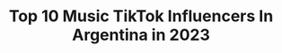 ---
title: Top 10 Music TikTok Influencers In Argentina in 2023
description: >-
  Find top music TikTok influencers in Argentina in 2023. Most popular hashtags: #parati #fyp #viral #argentina.
platform: TikTok
hits: 160
text_top: Discover the best TikTok influencers on inBeat.
text_bottom: inBeat has 160 TikTok influencers like this in Argentina for you to work with.
profiles:
  - username: "gabrielnespoli_ok"
    fullname: >-
      Gabriel alfredo Nesp
    bio: >-
      ig: gabrielnespoli2 Racing Club LIVE (MAR-MIER-JUE) 22hs Musica y buena onda
    location: "Argentina"
    followers: 7571
    engagement: 3190
    commentsToLikes: 0.448632
    id: ckdcjnyiwlmci0j23efkj4x1l
    verified: false
    hashtags: "#ohpordios, #caragraciosa, #consejos, #parati"
  - username: "nikoevansmusic"
    fullname: >-
      Niko Evans
    bio: >-
      😂 Un poco de humor y música 🎵
    location: "Argentina"
    followers: 307600
    engagement: 1321
    commentsToLikes: 0.062064
    id: ckbrf9wvor4am0j23225bow4e
    verified: false
    hashtags: "#meme, #amigas, #whatsapp, #election"
  - username: "leitomarchiori"
    fullname: >-
      Leonardo Marchiori
    bio: >-
      🔴 IG: @leitomarchiori CrossFit Coach +Music +Drawing +Martial Arts +Boludeces
    location: "Argentina"
    followers: 16300
    engagement: 1049
    commentsToLikes: 0.066964
    id: ckbf85nskyfou0j23wfez7vpw
    verified: false
    hashtags: "#humor, #consejosutiles, #cuarentena, #consejos"
  - username: "noizsyboy"
    fullname: >-
      •}{• NB •][•
    bio: >-
      •}{• NB •][• Subo cosas de música y hago covers
    location: "Argentina"
    followers: 125300
    engagement: 2104
    commentsToLikes: 0.022052
    id: ckc1vaa0rzdhn0j232y2q6do4
    verified: false
    hashtags: "#bateria, #saludmental, #parati, #ti"
  - username: "sebadentisok"
    fullname: >-
      Seba Dentis
    bio: >-
      🇦🇷 Mi vida es la música🎶 IG: @sebadentis 👇Canto tu canción👇
    location: "Argentina"
    followers: 88800
    engagement: 1056
    commentsToLikes: 0.131457
    id: ckae5plpm8ksm0i78zlmdhfnb
    verified: false
    hashtags: "#fyp, #xyzbca, #viral, #cover"
  - username: "mariabecerra_22"
    fullname: >-
      Maria Becerra
    bio: >-
      Cuenta Oficial IG: @maria_becerra22 YT: Maria Becerra Music Rep: @josemlevy
    location: "Argentina"
    followers: 1300000
    engagement: 1573
    commentsToLikes: 0.005473
    id: ck9slj93ge91f0j78bdxmcn1n
    verified: true
    hashtags: "#maquinadeltiempo, #high, #tmlhfchallenge, #highremix"
  - username: "davidlon4"
    fullname: >-
      David Tik Tok
    bio: >-
      curiosidades, electrónica, chistes, artes marciales, gimnasio, música, 80s
    location: "Argentina"
    followers: 25300
    engagement: 540
    commentsToLikes: 0.058887
    id: cka6ar8w0xfwf0i78ykh5rkyu
    verified: false
    hashtags: "#divertido, #ti, #sipalki, #datoscuriosos"
  - username: "alexispey"
    fullname: >-
      alexispey
    bio: >-
      Músico suk it 🌩
    location: "Argentina"
    followers: 148000
    engagement: 1543
    commentsToLikes: 0.013632
    id: ckb9qihr4ml3v0j2387eq4c3j
    verified: false
    hashtags: "#parati, #viral, #fyp, #foryou"
  - username: "lagacetadelfutbol"
    fullname: >-
      La Gaceta del Fútbol ⚽️
    bio: >-
      • Fútbol, música, política y cine • Youtube e Instagram: La Gaceta del Fútbol
    location: "Argentina"
    followers: 41900
    engagement: 925
    commentsToLikes: 0.011074
    id: ckd5m54wxw56z0j232mmm0jkr
    verified: false
    hashtags: "#futbolargentino, #curiosidades, #resumen, #foryoupage"
  - username: "sound_musictiktok"
    fullname: >-
      music_sound
    bio: >-
      •Sonidos, Musica y Audios•
    location: "Argentina"
    followers: 2410
    engagement: 1588
    commentsToLikes: 0.009951
    id: ckbkhk32c9ho40j23h1foyrfh
    verified: false
    hashtags: "#vintage, #pfy, #likeen, #cuarentena"
---